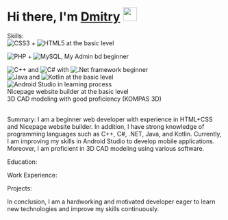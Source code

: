 <h1 alight="center">Hi there, I'm <a href="https://github.com/r3ynD" target="blank"> Dmitry</a> <img src="https://github.com/blackcater/blackcater/raw/main/images/Hi.gif" height="32"/></h1>
  
  Skills: <br>
![CSS3](https://img.shields.io/badge/css3-%231572B6.svg?style=for-the-badge&logo=css3&logoColor=white) + ![HTML5](https://img.shields.io/badge/html5-%23E34F26.svg?style=for-the-badge&logo=html5&logoColor=white) at the basic level <br>

![PHP](https://img.shields.io/badge/php-%23777BB4.svg?style=for-the-badge&logo=php&logoColor=white) + ![MySQL](https://img.shields.io/badge/mysql-%2300f.svg?style=for-the-badge&logo=mysql&logoColor=white), My Admin bd beginner <br>


![C++](https://img.shields.io/badge/c++-%2300599C.svg?style=for-the-badge&logo=c%2B%2B&logoColor=white) and ![C#](https://img.shields.io/badge/c%23-%23239120.svg?style=for-the-badge&logo=c-sharp&logoColor=white) with ![.Net](https://img.shields.io/badge/.NET-5C2D91?style=for-the-badge&logo=.net&logoColor=white) framework beginner <br>
![Java](https://img.shields.io/badge/java-%23ED8B00.svg?style=for-the-badge&logo=openjdk&logoColor=white) and ![Kotlin](https://img.shields.io/badge/kotlin-%237F52FF.svg?style=for-the-badge&logo=kotlin&logoColor=white) at the basic level <br>
![Android Studio](https://img.shields.io/badge/Android%20Studio-3DDC84.svg?style=for-the-badge&logo=android-studio&logoColor=white) in learning process <br>
Nicepage website builder at the basic level <br>
3D CAD modeling with good proficiency (KOMPAS 3D)<br><br>

Summary:
I am a beginner web developer with experience in HTML+CSS and Nicepage website builder. In addition, I have strong knowledge of programming languages such as C++, C#, .NET, Java, and Kotlin. Currently, I am improving my skills in Android Studio to develop mobile applications. Moreover, I am proficient in 3D CAD modeling using various software.

Education:


Work Experience:


Projects:


In conclusion, I am a hardworking and motivated developer eager to learn new technologies and improve my skills continuously.
  
  



<!--
**r3ynD/r3ynD** is a ✨ _special_ ✨ repository because its `README.md` (this file) appears on your GitHub profile.

Here are some ideas to get you started:

- 🔭 I’m currently working on ...
- 🌱 I’m currently learning ...
- 👯 I’m looking to collaborate on ...
- 🤔 I’m looking for help with ...
- 💬 Ask me about ...
- 📫 How to reach me: ...
- 😄 Pronouns: ...
- ⚡ Fun fact: ...
-->
